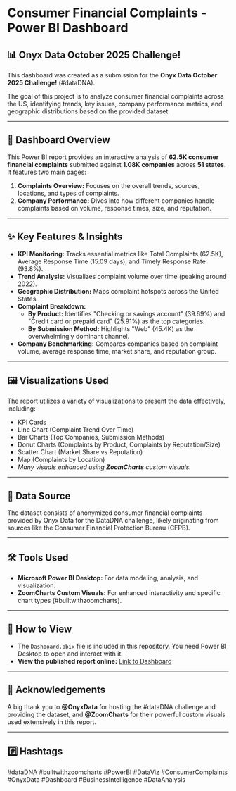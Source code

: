 # Consumer Financial Complaints - Power BI Dashboard

## 📊 Onyx Data October 2025 Challenge!

This dashboard was created as a submission for the **Onyx Data October 2025 Challenge!** (#dataDNA).

The goal of this project is to analyze consumer financial complaints across the US, identifying trends, key issues, company performance metrics, and geographic distributions based on the provided dataset.

---

## 🚀 Dashboard Overview

This Power BI report provides an interactive analysis of **62.5K consumer financial complaints** submitted against **1.08K companies** across **51 states**. It features two main pages:

1.  **Complaints Overview:** Focuses on the overall trends, sources, locations, and types of complaints.
2.  **Company Performance:** Dives into how different companies handle complaints based on volume, response times, size, and reputation.

---

## ✨ Key Features & Insights

* **KPI Monitoring:** Tracks essential metrics like Total Complaints (62.5K), Average Response Time (15.09 days), and Timely Response Rate (93.8%).
* **Trend Analysis:** Visualizes complaint volume over time (peaking around 2022).
* **Geographic Distribution:** Maps complaint hotspots across the United States.
* **Complaint Breakdown:**
    * **By Product:** Identifies "Checking or savings account" (39.69%) and "Credit card or prepaid card" (25.91%) as the top categories.
    * **By Submission Method:** Highlights "Web" (45.4K) as the overwhelmingly dominant channel.
* **Company Benchmarking:** Compares companies based on complaint volume, average response time, market share, and reputation group.

---

## 🖼️ Visualizations Used

The report utilizes a variety of visualizations to present the data effectively, including:

* KPI Cards
* Line Chart (Complaint Trend Over Time)
* Bar Charts (Top Companies, Submission Methods)
* Donut Charts (Complaints by Product, Complaints by Reputation/Size)
* Scatter Chart (Market Share vs Reputation)
* Map (Complaints by Location)
* *Many visuals enhanced using **ZoomCharts** custom visuals.*

---

## 💾 Data Source

The dataset consists of anonymized consumer financial complaints provided by Onyx Data for the DataDNA challenge, likely originating from sources like the Consumer Financial Protection Bureau (CFPB).

---

## 🛠️ Tools Used

* **Microsoft Power BI Desktop:** For data modeling, analysis, and visualization.
* **ZoomCharts Custom Visuals:** For enhanced interactivity and specific chart types (#builtwithzoomcharts).

---

## 👀 How to View

* The `Dashboard.pbix` file is included in this repository. You need Power BI Desktop to open and interact with it.
* **View the published report online:** [Link to Dashboard](https://app.powerbi.com/view?r=eyJrIjoiMDAwNjI3ZGQtYjk1NS00MGY4LTk3OWItNGM2MjFjYmFjMWExIiwidCI6IjQ2NTRiNmYxLTBlNDctNDU3OS1hOGExLTAyZmU5ZDk0M2M3YiIsImMiOjl9)
---

## 🙏 Acknowledgements

A big thank you to **@OnyxData** for hosting the #dataDNA challenge and providing the dataset, and **@ZoomCharts** for their powerful custom visuals used extensively in this report.

---

## #️⃣ Hashtags

#dataDNA #builtwithzoomcharts #PowerBI #DataViz #ConsumerComplaints #OnyxData #Dashboard #BusinessIntelligence #DataAnalysis
